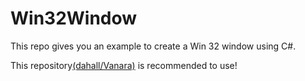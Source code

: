 # Win32Window

This repo gives you an example to create a Win 32 window using C#.

This repository[(dahall/Vanara)](https://github.com/dahall/Vanara) is recommended to use!
